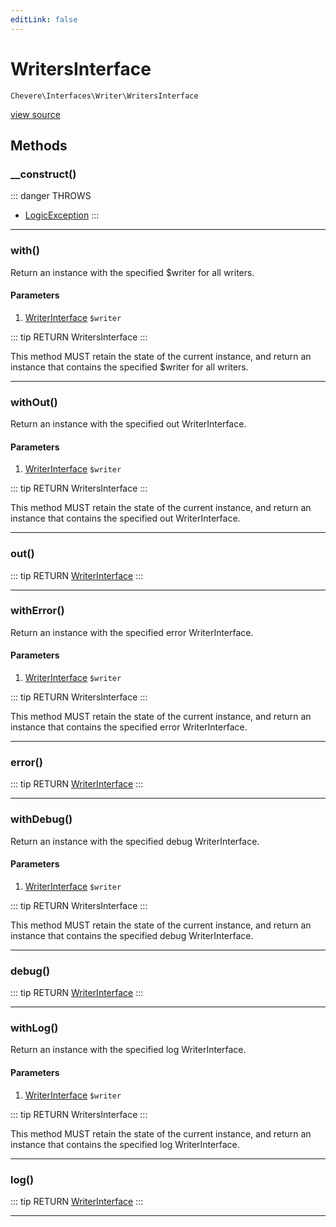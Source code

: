 ```yaml
---
editLink: false
---
```


# WritersInterface

`Chevere\Interfaces\Writer\WritersInterface`

[view source](https://github.com/chevere/chevere/blob/master/interfaces/Writer/WritersInterface.php)

## Methods

### __construct()

::: danger THROWS
- [LogicException](../../Exceptions/Core/LogicException.md)
:::

---

### with()

Return an instance with the specified $writer for all writers.

#### Parameters

1. [WriterInterface](./WriterInterface.md) `$writer`

::: tip RETURN
WritersInterface
:::

This method MUST retain the state of the current instance, and return
an instance that contains the specified $writer for all writers.

---

### withOut()

Return an instance with the specified out WriterInterface.

#### Parameters

1. [WriterInterface](./WriterInterface.md) `$writer`

::: tip RETURN
WritersInterface
:::

This method MUST retain the state of the current instance, and return
an instance that contains the specified out WriterInterface.

---

### out()

::: tip RETURN
[WriterInterface](./WriterInterface.md)
:::

---

### withError()

Return an instance with the specified error WriterInterface.

#### Parameters

1. [WriterInterface](./WriterInterface.md) `$writer`

::: tip RETURN
WritersInterface
:::

This method MUST retain the state of the current instance, and return
an instance that contains the specified error WriterInterface.

---

### error()

::: tip RETURN
[WriterInterface](./WriterInterface.md)
:::

---

### withDebug()

Return an instance with the specified debug WriterInterface.

#### Parameters

1. [WriterInterface](./WriterInterface.md) `$writer`

::: tip RETURN
WritersInterface
:::

This method MUST retain the state of the current instance, and return
an instance that contains the specified debug WriterInterface.

---

### debug()

::: tip RETURN
[WriterInterface](./WriterInterface.md)
:::

---

### withLog()

Return an instance with the specified log WriterInterface.

#### Parameters

1. [WriterInterface](./WriterInterface.md) `$writer`

::: tip RETURN
WritersInterface
:::

This method MUST retain the state of the current instance, and return
an instance that contains the specified log WriterInterface.

---

### log()

::: tip RETURN
[WriterInterface](./WriterInterface.md)
:::

---
